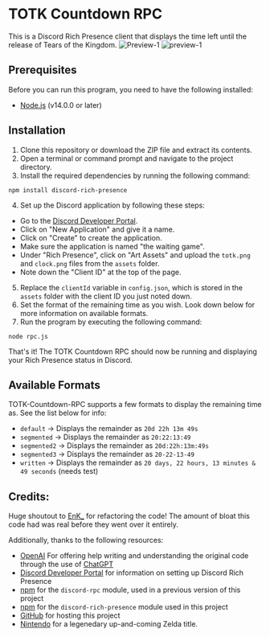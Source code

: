 # TOTK Countdown RPC

This is a Discord Rich Presence client that displays the time left until the release of Tears of the Kingdom.
![Preview-1](https://user-images.githubusercontent.com/87764384/231173107-2a5e01e8-1a9f-4743-bc8c-034a35287fe6.png)
![preview-1](https://user-images.githubusercontent.com/87764384/231172907-99424b50-f548-49ed-9671-df2a6946b07e.png)

## Prerequisites

Before you can run this program, you need to have the following installed:

- [Node.js](https://nodejs.org/en/) (v14.0.0 or later)


## Installation

1. Clone this repository or download the ZIP file and extract its contents.
2. Open a terminal or command prompt and navigate to the project directory.
3. Install the required dependencies by running the following command:

```
npm install discord-rich-presence
```

4. Set up the Discord application by following these steps:
- Go to the [Discord Developer Portal](https://discord.com/developers/applications).
- Click on "New Application" and give it a name.
- Click on "Create" to create the application.
- Make sure the application is named "the waiting game".
- Under "Rich Presence", click on "Art Assets" and upload the `totk.png` and `clock.png` files from the `assets` folder.
- Note down the "Client ID" at the top of the page.
5. Replace the `clientId` variable in `config.json`, which is stored in the `assets` folder with the client ID you just noted down.
6. Set the format of the remaining time as you wish. Look down below for more information on available formats.
7. Run the program by executing the following command:

```
node rpc.js
```

That's it! The TOTK Countdown RPC should now be running and displaying your Rich Presence status in Discord.

## Available Formats

TOTK-Countdown-RPC supports a few formats to display the remaining time as.
See the list below for info:

- `default` -> Displays the remainder as `20d 22h 13m 49s`
- `segmented` -> Displays the remainder as `20:22:13:49`
- `segmented2` -> Displays the remainder as `20d:22h:13m:49s`
- `segmented3` -> Displays the remainder as `20-22-13-49`
- `written` -> Displays the remainder as `20 days, 22 hours, 13 minutes & 49 seconds` (needs test)

## Credits:

Huge shoutout to [EnK_](https://www.github.com/EnKdev/) for refactoring the code! The amount of bloat this code had was real before they went over it entirely.

Additionally, thanks to the following resources:
- [OpenAI](https://openai.com/) For offering help writing and understanding the original code through the use of [ChatGPT](https://openai.com/blog/chatgpt)
- [Discord Developer Portal](https://discord.com/developers/docs/intro) for information on setting up Discord Rich Presence
- [npm](https://www.npmjs.com/) for the `discord-rpc` module, used in a previous version of this project
- [npm](https://www.npmjs.com/) for the `discord-rich-presence` module used in this project
- [GitHub](https://github.com/) for hosting this project
- [Nintendo](https://www.nintendo.com/) for a legenedary up-and-coming Zelda title.

